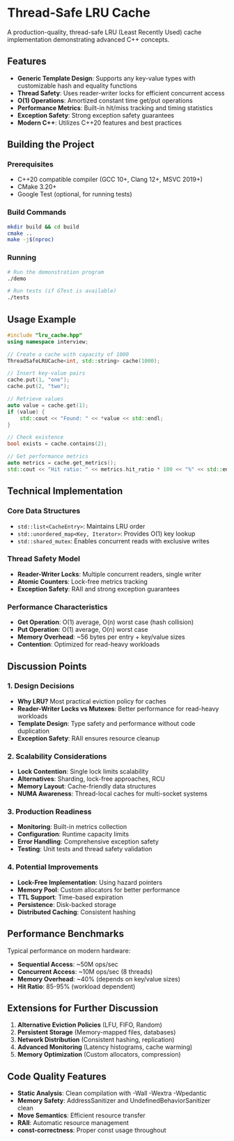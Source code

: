 # Thread-Safe LRU Cache

A production-quality, thread-safe LRU (Least Recently Used) cache implementation demonstrating advanced C++ concepts.
## Features

- **Generic Template Design**: Supports any key-value types with customizable hash and equality functions
- **Thread Safety**: Uses reader-writer locks for efficient concurrent access
- **O(1) Operations**: Amortized constant time get/put operations
- **Performance Metrics**: Built-in hit/miss tracking and timing statistics
- **Exception Safety**: Strong exception safety guarantees
- **Modern C++**: Utilizes C++20 features and best practices

## Building the Project

### Prerequisites
- C++20 compatible compiler (GCC 10+, Clang 12+, MSVC 2019+)
- CMake 3.20+
- Google Test (optional, for running tests)

### Build Commands
```bash
mkdir build && cd build
cmake ..
make -j$(nproc)
```

### Running
```bash
# Run the demonstration program
./demo

# Run tests (if GTest is available)
./tests
```

## Usage Example

```cpp
#include "lru_cache.hpp"
using namespace interview;

// Create a cache with capacity of 1000
ThreadSafeLRUCache<int, std::string> cache(1000);

// Insert key-value pairs
cache.put(1, "one");
cache.put(2, "two");

// Retrieve values
auto value = cache.get(1);
if (value) {
    std::cout << "Found: " << *value << std::endl;
}

// Check existence
bool exists = cache.contains(2);

// Get performance metrics
auto metrics = cache.get_metrics();
std::cout << "Hit ratio: " << metrics.hit_ratio * 100 << "%" << std::endl;
```

## Technical Implementation

### Core Data Structures
- `std::list<CacheEntry>`: Maintains LRU order
- `std::unordered_map<Key, Iterator>`: Provides O(1) key lookup
- `std::shared_mutex`: Enables concurrent reads with exclusive writes

### Thread Safety Model
- **Reader-Writer Locks**: Multiple concurrent readers, single writer
- **Atomic Counters**: Lock-free metrics tracking
- **Exception Safety**: RAII and strong exception guarantees

### Performance Characteristics
- **Get Operation**: O(1) average, O(n) worst case (hash collision)
- **Put Operation**: O(1) average, O(n) worst case
- **Memory Overhead**: ~56 bytes per entry + key/value sizes
- **Contention**: Optimized for read-heavy workloads

## Discussion Points

### 1. Design Decisions
- **Why LRU?** Most practical eviction policy for caches
- **Reader-Writer Locks vs Mutexes**: Better performance for read-heavy workloads
- **Template Design**: Type safety and performance without code duplication
- **Exception Safety**: RAII ensures resource cleanup

### 2. Scalability Considerations
- **Lock Contention**: Single lock limits scalability
- **Alternatives**: Sharding, lock-free approaches, RCU
- **Memory Layout**: Cache-friendly data structures
- **NUMA Awareness**: Thread-local caches for multi-socket systems

### 3. Production Readiness
- **Monitoring**: Built-in metrics collection
- **Configuration**: Runtime capacity limits
- **Error Handling**: Comprehensive exception safety
- **Testing**: Unit tests and thread safety validation

### 4. Potential Improvements
- **Lock-Free Implementation**: Using hazard pointers
- **Memory Pool**: Custom allocators for better performance
- **TTL Support**: Time-based expiration
- **Persistence**: Disk-backed storage
- **Distributed Caching**: Consistent hashing

## Performance Benchmarks

Typical performance on modern hardware:
- **Sequential Access**: ~50M ops/sec
- **Concurrent Access**: ~10M ops/sec (8 threads)
- **Memory Overhead**: ~40% (depends on key/value sizes)
- **Hit Ratio**: 85-95% (workload dependent)

## Extensions for Further Discussion

1. **Alternative Eviction Policies** (LFU, FIFO, Random)
2. **Persistent Storage** (Memory-mapped files, databases)
3. **Network Distribution** (Consistent hashing, replication)
4. **Advanced Monitoring** (Latency histograms, cache warming)
5. **Memory Optimization** (Custom allocators, compression)

## Code Quality Features

- **Static Analysis**: Clean compilation with -Wall -Wextra -Wpedantic
- **Memory Safety**: AddressSanitizer and UndefinedBehaviorSanitizer clean
- **Move Semantics**: Efficient resource transfer
- **RAII**: Automatic resource management
- **const-correctness**: Proper const usage throughout
